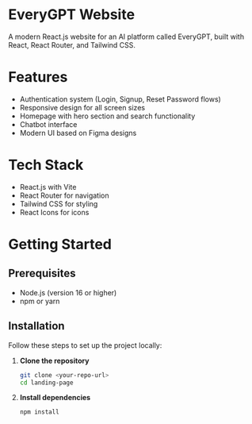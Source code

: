 # EveryGPT Website
A modern React.js website for an AI platform called EveryGPT, built with React, React Router, and Tailwind CSS.

# Features
- Authentication system (Login, Signup, Reset Password flows)
- Responsive design for all screen sizes
- Homepage with hero section and search functionality
- Chatbot interface
- Modern UI based on Figma designs

# Tech Stack
- React.js with Vite
- React Router for navigation
- Tailwind CSS for styling
- React Icons for icons
# Getting Started
## Prerequisites
- Node.js (version 16 or higher)
- npm or yarn

## Installation

Follow these steps to set up the project locally:

1. **Clone the repository**  
   ```bash
   git clone <your-repo-url>
   cd landing-page
2. **Install dependencies**
   ```bash
   npm install



